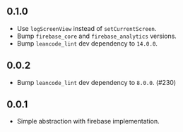 ## 0.1.0

- Use `logScreenView` instead of `setCurrentScreen`.
- Bump `firebase_core` and `firebase_analytics` versions.
- Bump `leancode_lint` dev dependency to `14.0.0`.

## 0.0.2

- Bump `leancode_lint` dev dependency to `8.0.0`. (#230)

## 0.0.1

- Simple abstraction with firebase implementation.
